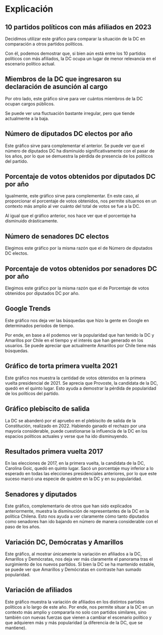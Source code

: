 # Explicación

## 10 partidos políticos con más afiliados en 2023

Decidimos utilizar este gráfico para comparar la situación de la DC en comparación a otros partidos políticos. 

Con él, podemos demostrar que, si bien aún está entre los 10 partidos políticos con más afiliados, la DC ocupa un lugar de menor relevancia en el escenario político actual.

## Miembros de la DC que ingresaron su declaración de asunción al cargo

Por otro lado, este gráfico sirve para ver cuántos miembros de la DC ocupan cargos públicos.

Se puede ver una fluctuación bastante irregular, pero que tiende actualmente a la baja. 

## Número de diputados DC electos por año 

Este gráfico sirve para complementar el anterior. Se puede ver que el número de diputados DC ha disminuido significativamente con el pasar de los años, por lo que se demuestra la pérdida de presencia de los políticos del partido.

## Porcentaje de votos obtenidos por diputados DC por año

Igualmente, este gráfico sirve para complementar. En este caso, al proporcionar el porcentaje de votos obtenidos, nos permite situarnos en un contexto más amplio al ver cuánto del total de votos se fue a la DC.

Al igual que el gráfico anterior, nos hace ver que el porcentaje ha disminuido drásticamente.

## Número de senadores DC electos

Elegimos este gráfico por la misma razón que el de Número de diputados DC electos.

## Porcentaje de votos obtenidos por senadores DC por año

Elegimos este gráfico por la misma razón que el de Porcentaje de votos obtenidos por diputados DC por año.

## Google Trends

Este gráfico nos deja ver las búsquedas que hizo la gente en Google en determinados periodos de tiempo.

Por ende, en base a él podemos ver la popularidad que han tenido la DC y Amarillos por Chile en el tiempo y el interés que han generado en los usuarios. Se puede apreciar que actualmente Amarillos por Chile tiene más búsquedas.

## Gráfico de torta primera vuelta 2021

Este gráfico nos muestra la cantidad de votos obtenidos en la primera vuelta presidencial de 2021. Se aprecia que Provoste, la candidata de la DC, quedó en el quinto lugar. Esto ayuda a demostrar la pérdida de popularidad de los políticos del partido.

## Gráfico plebiscito de salida

La DC se abanderó por el apruebo en el plebiscito de salida de la Constitución, realizado en 2022. Habiendo ganado el rechazo por una mayoría considerable, puede cuestionarse la influencia de la DC en los espacios políticos actuales y verse que ha ido disminuyendo.

## Resultados primera vuelta 2017

En las elecciones de 2017, en la primera vuelta, la candidata de la DC, Carolina Goic, quedó en quinto lugar. Sacó un porcentaje muy inferior a lo esperado en todas las elecciones presidenciales anteriores, por lo que este suceso marcó una especie de quiebre en la DC y en su popularidad.

## Senadores y diputados
Este gráfico, complementario de otros que han sido explicados anteriormente, muestra la disminución de representantes de la DC en la política Chilena. Esto nos ayuda a ver claramente cómo tanto diputados como senadores han ido bajando en número de manera considerable con el paso de los años.

## Variación DC, Demócratas y Amarillos

Este gráfico, al mostrar únicamente la variación en afiliados a la DC, Amarillos y Demócratas, nos deja ver más claramente el panorama tras el surgimiento de los nuevos partidos. Si bien la DC se ha mantenido estable, se puede ver que Amarillos y Demócratas en contraste han sumado popularidad.

## Variación de afiliados

Este gráfico muestra la variación de afiliados en los distintos partidos políticos a lo largo de este año. Por ende, nos permite situar a la DC en un contexto más amplio y compararla no solo con partidos similares, sino también con nuevas fuerzas que vienen a cambiar el escenario político y que adquieren más y más popularidad (a diferencia de la DC, que se mantiene). 


